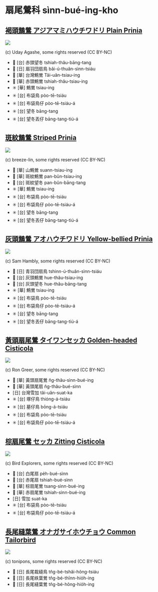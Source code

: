 # 扇尾鶯科 sìnn-bué-ing-kho

## [褐頭鷦鶯 アジアマミハウチワドリ Plain Prinia](https://ebird.org/species/plapri1)

![](https://inaturalist-open-data.s3.amazonaws.com/photos/90040125/medium.jpg)

(c) Uday Agashe, some rights reserved (CC BY-NC)

- 🎯 [台] 赤頭望冬 tshiah-thâu-bāng-tang
- 🎯 [日] 眉羽団扇鳥 bâi-ú-thuân-sìnn-tsiáu
- 🎯 [華] 台灣鷦鶯 Tâi-uân-tsiau-ing
- 🎯 [華] 赤頭鷦鶯 tshiah-thâu-tsiau-ing
- ✳️ [華] 鷦鶯 tsiau-ing
- ✳️ [台] 布袋鳥 pòo-tē-tsiáu
- ✳️ [台] 布袋鳥仔 pòo-tē-tsiáu-á
- ✳️ [台] 望冬 bāng-tang
- ✳️ [台] 望冬丟仔 bāng-tang-tiú-á

## [斑紋鷦鶯 Striped Prinia](https://ebird.org/species/strpri8)

![](https://inaturalist-open-data.s3.amazonaws.com/photos/36122856/medium.jpeg)

(c) breeze-lin, some rights reserved (CC BY-NC)

- 🎯 [華] 山鷦鶯 suann-tsiau-ing
- 🎯 [華] 斑紋鷦鶯 pan-bûn-tsiau-ing
- 🎯 [台] 斑紋望冬 pan-bûn-bāng-tang
- ✳️ [華] 鷦鶯 tsiau-ing
- ✳️ [台] 布袋鳥 pòo-tē-tsiáu
- ✳️ [台] 布袋鳥仔 pòo-tē-tsiáu-á
- ✳️ [台] 望冬 bāng-tang
- ✳️ [台] 望冬丟仔 bāng-tang-tiú-á

## [灰頭鷦鶯 アオハウチワドリ Yellow-bellied Prinia](https://ebird.org/species/yebpri1)

![](https://inaturalist-open-data.s3.amazonaws.com/photos/293220944/medium.jpg)

(c) Sam Hambly, some rights reserved (CC BY-NC)

- 🎯 [日] 青羽団扇鳥 tshinn-ú-thuân-sìnn-tsiáu
- 🎯 [台] 灰頭鷦鶯 hue-thâu-tsiau-ing
- 🎯 [台] 灰頭望冬 hue-thâu-bāng-tang
- ✳️ [華] 鷦鶯 tsiau-ing
- ✳️ [台] 布袋鳥 pòo-tē-tsiáu
- ✳️ [台] 布袋鳥仔 pòo-tē-tsiáu-á
- ✳️ [台] 望冬 bāng-tang
- ✳️ [台] 望冬丟仔 bāng-tang-tiú-á

## [黃頭扇尾鶯 タイワンセッカ Golden-headed Cisticola](https://ebird.org/species/gohcis1)

![](https://inaturalist-open-data.s3.amazonaws.com/photos/56925736/medium.jpg)

(c) Ron Greer, some rights reserved (CC BY-NC)

- 🎯 [華] 黃頭扇尾鶯 n̂g-thâu-sìnn-bué-ing
- 🎯 [華] 黃頭尾扇 n̂g-thâu-bué-sìnn
- [日] 台灣雪加 tâi-uân-suat-ka
- ✳️ [台] 塚仔鳥 thióng-á-tsiáu
- ✳️ [台] 墓仔鳥 bōng-á-tsiáu
- ✳️ [台] 布袋鳥 pòo-tē-tsiáu
- ✳️ [台] 布袋鳥仔 pòo-tē-tsiáu-á

## [棕扇尾鶯 セッカ Zitting Cisticola](https://ebird.org/species/zitcis1)

![](https://inaturalist-open-data.s3.amazonaws.com/photos/32875519/medium.jpg)

(c) Bird Explorers, some rights reserved (CC BY-NC)

- 🎯 [台] 白尾扇 pe̍h-bué-sìnn
- 🎯 [台] 赤尾扇 tshiah-bué-sìnn
- 🎯 [華] 棕扇尾鶯 tsang-sìnn-bué-ing
- 🎯 [華] 赤扇尾鶯 tshiah-sìnn-bué-ing
- [日] 雪加 suat-ka
- ✳️ [台] 布袋鳥 pòo-tē-tsiáu
- ✳️ [台] 布袋鳥仔 pòo-tē-tsiáu-á

## [長尾縫葉鶯 オナガサイホウチョウ Common Tailorbird](https://ebird.org/species/comtai1)

![](https://inaturalist-open-data.s3.amazonaws.com/photos/56547209/medium.jpeg)

(c) tonipons, some rights reserved (CC BY-NC)

- 🎯 [日] 長尾裁縫鳥 tn̂g-bé-tshâi-hông-tsiáu
- 🎯 [日] 長尾紩葉鶯 tn̂g-bé-thīnn-hio̍h-ing
- 🎯 [日] 長尾縫葉鶯 tn̂g-bé-hông-hio̍h-ing
